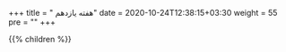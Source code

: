 +++
title = " هفته یازدهم"
date =  2020-10-24T12:38:15+03:30
weight = 55
pre = "<i class='fa fa-graduation-cap graduation_cap' ></i>"
+++

{{% children  %}}